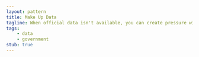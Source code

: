 ```yaml
---
layout: pattern
title: Make Up Data
tagline: When official data isn't available, you can create pressure with fake data. Use with care.
tags:
    - data
    - government
stub: true
---
```

